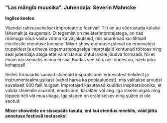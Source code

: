 ### "Las mängib muusika". Juhendaja: Severin Mahncke

**Inglise keeles**

Viiendal rahvusvahelisel improteatrite festivalil Tilt on au võõrustada
külalisi lähemalt ja kaugemalt. Et tegemist on meisterimprotajatega, on
nad rõõmuga nõus vastu võtma ka väljakutseid, mis suuremad kui lihtsalt
eimillestki etenduse loomine! Mixer show etenduse päeval on erinevatest
truppidest ja erineva kogemustepagasiga improtajaid kohtunud töötoas ning
seal juhendaja abiga ette valmistanud õhtul lavale jõudva formaadi. Nii et
enam värskemaks minna ei saa! Kuidas see kõik neil õnnestub, näeb juba kohapeal!

Selles formaadis saavad stseenid inspiratsiooni erinevatest helidest ja
instrumentaalmuusikast (vahel harva ka poplauludest), mis valitakse arvutist
suvaliselt 600 faili hulgast. Improtajad kasutavad kuuldut inspiratsiooniks,
et valida stseenile asukoht, emotsioon, karakter või aeg. Iga stseen algab ning
lõppeb heli või muusikaga. Iga stseen on eraldiseisev ning süžee ei ole seotud. 

**Mixer showdele on sissepääs tasuta, ent kui etendus meeldis, võid jätta annetuse
festivali toetuseks!**
